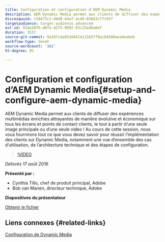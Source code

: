 ```yaml
---
title: Configuration et configuration d’AEM Dynamic Media
description: AEM Dynamic Media permet aux clients de diffuser des expériences multimédias enrichies attrayantes de manière évolutive et économique sur tous les écrans et points de contact clients, le tout à partir d’une seule image principale ou d’une seule vidéo !  Au cours de cette session, nous vous fournirons tout ce que vous devez savoir pour réussir l’implémentation des clients sur Dynamic Media, notamment une vue d’ensemble des cas d’utilisation, de l’architecture technique et des étapes de configuration.
discoiquuid: c58473c1-d8d8-44a7-ac40-65843c77c937
targetaudience: target-audience advanced
exl-id: 93ae20fb-d6fe-4275-9692-93c25edba0ef
duration: 3537
source-git-commit: 9a297cda953d4414131657f9ac84580aea0eabeb
workflow-type: tm+mt
source-wordcount: '162'
ht-degree: 0%

---
```


# Configuration et configuration d’AEM Dynamic Media{#setup-and-configure-aem-dynamic-media}

AEM Dynamic Media permet aux clients de diffuser des expériences multimédias enrichies attrayantes de manière évolutive et économique sur tous les écrans et points de contact clients, le tout à partir d’une seule image principale ou d’une seule vidéo !  Au cours de cette session, nous vous fournirons tout ce que vous devez savoir pour réussir l’implémentation des clients sur Dynamic Media, notamment une vue d’ensemble des cas d’utilisation, de l’architecture technique et des étapes de configuration.

>[!VIDEO](https://video.tv.adobe.com/v/19297/?quality=9)

*Délivrés 17 août 2016*

**Présenté par :**

* Cynthia Tillo, chef de produit principal, Adobe
* Bob van Manen, directeur technique, Adobe

**Diapositives du présentateur**

[Obtenir le fichier](assets/aemgems-081716-dynamic-media-configuration.pdf)

## Liens connexes {#related-links}

[Configuration de Dynamic Media](https://docs.adobe.com/docs/en/aem/6-2/administer/content/dynamic-media/config-dynamic.html)

<!--
[Get back to the Overview](https://helpx.adobe.com/fr/experience-manager/kt/eseminars/gems/aem-index.html)
-->
